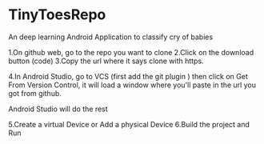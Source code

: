 # TinyToesRepo
An deep learning Android Application to classify cry of babies 

1.On github web, go to the repo you want to clone
2.Click on the download button (code)
3.Copy the url where it says clone with https.

4.In Android Studio, go to VCS (first add the git plugin ) then click on Get From Version Control, 
it will load a window where you'll paste in the url you got from github.

Android Studio will do the rest

5.Create a virtual Device or Add a physical Device
6.Build the project and Run
